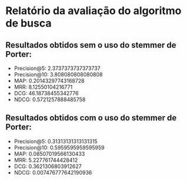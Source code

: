 # Relatório da avaliação do algoritmo de busca

## Resultados obtidos sem o uso do stemmer de Porter:

- Precision@5: 2.3737373737373737
- Precision@10: 3.808080808080808
- MAP: 0.20143297743168728
- MRR: 8.12550104216771
- DCG: 46.18738455342776
- NDCG: 0.5721257888485758

## Resultados obtidos com o uso do stemmer de Porter:

- Precision@5: 0.31313131313131315
- Precision@10: 0.5959595959595959
- MAP: 0.08507019566130433
- MRR: 5.227761744428412
- DCG: 0.3621306803912627
- NDCG: 0.007476777642190936

